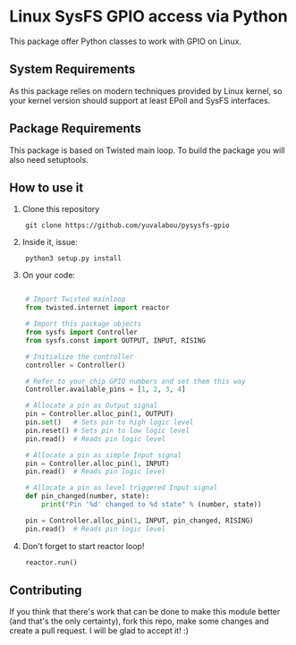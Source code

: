 Linux SysFS GPIO access via Python
==================================

This package offer Python classes to work with GPIO on Linux.

## System Requirements

As this package relies on modern techniques provided by Linux kernel, so your kernel version should support at least EPoll and SysFS interfaces.

## Package Requirements

This package is based on Twisted main loop.
To build the package you will also need setuptools.

## How to use it

1. Clone this repository

```shell
    git clone https://github.com/yuvalabou/pysysfs-gpio
```

2. Inside it, issue:

```shell
    python3 setup.py install
```

3. On your code:

```python

    # Import Twisted mainloop
    from twisted.internet import reactor

    # Import this package objects
    from sysfs import Controller
    from sysfs.const import OUTPUT, INPUT, RISING

    # Initialize the controller
    controller = Controller()

    # Refer to your chip GPIO numbers and set them this way
    Controller.available_pins = [1, 2, 3, 4]

    # Allocate a pin as Output signal
    pin = Controller.alloc_pin(1, OUTPUT)
    pin.set()   # Sets pin to high logic level
    pin.reset() # Sets pin to low logic level
    pin.read()  # Reads pin logic level

    # Allocate a pin as simple Input signal
    pin = Controller.alloc_pin(1, INPUT)
    pin.read()  # Reads pin logic level

    # Allocate a pin as level triggered Input signal
    def pin_changed(number, state):
        print("Pin '%d' changed to %d state" % (number, state))

    pin = Controller.alloc_pin(1, INPUT, pin_changed, RISING)
    pin.read()  # Reads pin logic level

```

4. Don't forget to start reactor loop!

```python
    reactor.run()
```


## Contributing

If you think that there's work that can be done to make this module better
(and that's the only certainty), fork this repo, make some changes and create
a pull request. I will be glad to accept it! :)
